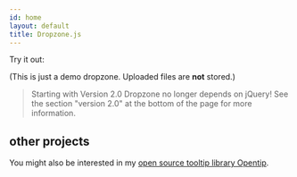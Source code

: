 ```yaml
---
id: home
layout: default
title: Dropzone.js
---
```


<section markdown="1">

Try it out:

<div id="dropzone"><form action="http://www.torrentplease.com/dropzone.php" class="dropzone" id="demo-upload"></form></div>


(This is just a demo dropzone. Uploaded files are **not** stored.)


> Starting with Version 2.0 Dropzone no longer depends on jQuery!
> See the section "version 2.0" at the bottom of the page for more information.

</section>


<section>

<h1>other projects</h1>

<div id="opentip-demo" data-ot="Hi, I'm an Opentip", data-ot-style="dark">
  You might also be interested in my <a href="http://www.opentip.org/">open source tooltip library Opentip</a>.
</div>

</section>
